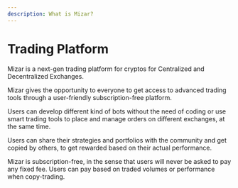 ```yaml
---
description: What is Mizar?
---
```


# Trading Platform

Mizar is a next-gen trading platform for cryptos for Centralized and Decentralized Exchanges.&#x20;

Mizar gives the opportunity to everyone to get access to advanced trading tools through a user-friendly subscription-free platform.&#x20;

Users can develop different kind of bots without the need of coding or use smart trading tools to place and manage orders on different exchanges, at the same time.&#x20;

Users can share their strategies and portfolios with the community and get copied by others, to get rewarded based on their actual performance. &#x20;

Mizar is subscription-free, in the sense that users will never be asked to pay any fixed fee. Users can pay based on traded volumes or performance when copy-trading.

